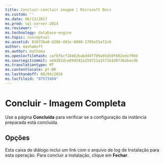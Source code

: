 ```yaml
---
title: Concluir-concluir imagem | Microsoft Docs
ms.custom: ''
ms.date: 06/13/2017
ms.prod: sql-server-2014
ms.reviewer: ''
ms.technology: database-engine
ms.topic: conceptual
ms.assetid: 810738a0-d286-492e-8888-1795e55a72c6
author: mashamsft
ms.author: mathoma
ms.openlocfilehash: cafbfbcf18462ba6dd4f709a95d50f692ede799d
ms.sourcegitcommit: ad4d92dce894592a259721a1571b1d8736abacdb
ms.translationtype: MT
ms.contentlocale: pt-BR
ms.lasthandoff: 08/04/2020
ms.locfileid: "87573494"
---
```

# <a name="complete---complete-image"></a>Concluir - Imagem Completa
  Use a página **Concluída** para verificar se a configuração da instância preparada está concluída.  
  
## <a name="options"></a>Opções  
 Esta caixa de diálogo inclui um link com o arquivo de log de Instalação para esta operação. Para concluir a instalação, clique em **Fechar**.  
  
  

